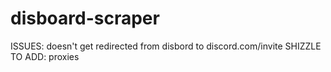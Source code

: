 # disboard-scraper
ISSUES: doesn't get redirected from disbord to discord.com/invite
SHIZZLE TO ADD: proxies

